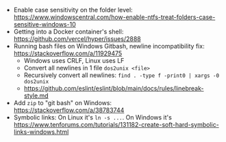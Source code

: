- Enable case sensitivity on the folder level: https://www.windowscentral.com/how-enable-ntfs-treat-folders-case-sensitive-windows-10
- Getting into a Docker container's shell: https://github.com/vercel/hyper/issues/2888
- Running bash files on Windows Gitbash, newline incompatibility fix: https://stackoverflow.com/a/11929475 
  - Windows uses CRLF, Linux uses LF
  - Convert all newlines in 1 file `dos2unix <file>` 
  - Recursively convert all newlines: `find . -type f -print0 | xargs -0 dos2unix`
  - https://github.com/eslint/eslint/blob/main/docs/rules/linebreak-style.md
- Add `zip` to "git bash" on Windows: https://stackoverflow.com/a/38783744
- Symbolic links: On Linux it's `ln -s ...`. On Windows it's https://www.tenforums.com/tutorials/131182-create-soft-hard-symbolic-links-windows.html
